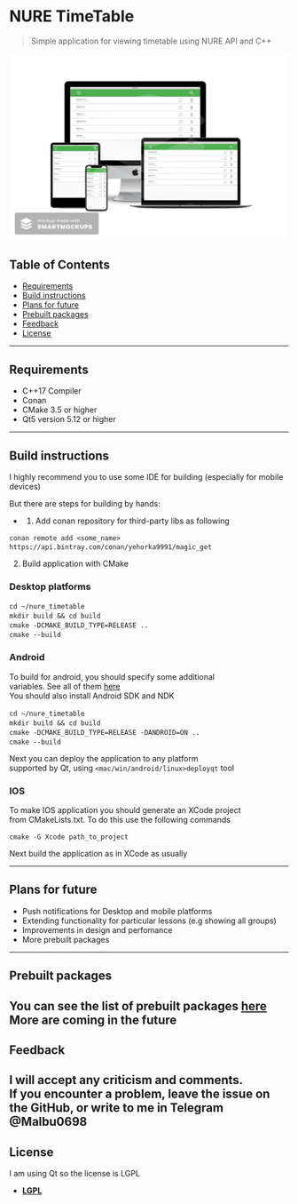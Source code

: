 
# NURE TimeTable

> Simple application for viewing timetable using NURE API and C++

[![Look of application](https://github.com/Malibushko/nure_timetable/blob/master/gitimg/preview.jpg)]()

## Table of Contents

- [Requirements](#requirements)
- [Build instructions](#build)
- [Plans for future](#plans)
- [Prebuilt packages](#packages)
- [Feedback](#feedback)
- [License](#license)

---

## Requirements  <a name="Requirements"></a>

- C++17 Compiler  
- Conan  
- CMake 3.5 or higher  
- Qt5 version 5.12 or higher  

---

## Build instructions <a name="build"></a>

I highly recommend you to use some IDE for building (especially for mobile devices)  

But there are steps for building by hands:

- 1) Add conan repository for third-party libs as following  
```
conan remote add <some_name> https://api.bintray.com/conan/yehorka9991/magic_get  
```  

 2) Build application with CMake

### Desktop platforms

`cd ~/nure_timetable`  
`mkdir build && cd build`  
`cmake -DCMAKE_BUILD_TYPE=RELEASE ..`  
`cmake --build`  

### Android

To build for android, you should specify some additional   
variables. See all of them <a href="https://doc.qt.io/archives/qt-5.13/android-building.html">here</a>  
You should also install Android SDK and NDK  

`cd ~/nure_timetable`  
`mkdir build && cd build`  
`cmake -DCMAKE_BUILD_TYPE=RELEASE -DANDROID=ON ..`  
`cmake --build`  

 Next you can deploy the application to any platform  
 supported by Qt, using `<mac/win/android/linux>deployqt` tool  

### IOS

To make IOS application you should generate an XCode project  
from CMakeLists.txt. To do this use the following commands  
```
cmake -G Xcode path_to_project  
```
Next build the application as in XCode as usually  

---

## Plans for future  <a name="plans"></a>

 - Push notifications for Desktop and mobile platforms
 - Extending functionality for particular lessons (e.g showing all groups)
 - Improvements in design and perfomance
 - More prebuilt packages

---

## Prebuilt packages  <a name="packages"></a>

You can see the list of prebuilt packages <a href="https://github.com/Malibushko/yatgbotlib/releases/tag/1">here</a>  
More are coming in the future
---

## Feedback  <a name="feedback"></a>

I will accept any criticism and comments.  
If you encounter a problem, leave the issue on the GitHub, or write to me in Telegram @Malbu0698  
---

## License  <a name="license"></a>
I am using Qt so the license is LGPL

- **[LGPL ](http://opensource.org/licenses/mit-license.php)**
